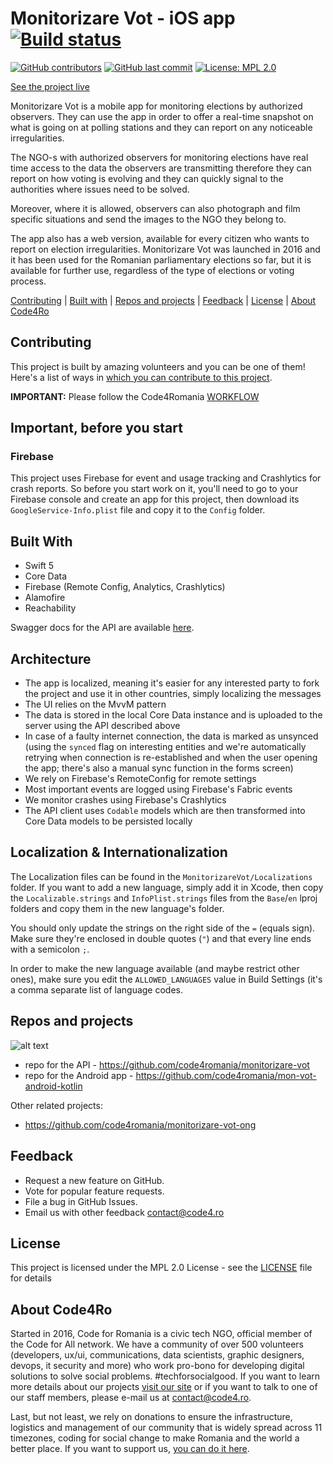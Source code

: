 # Monitorizare Vot - iOS app [![Build status](https://build.appcenter.ms/v0.1/apps/742d5378-faae-4ad6-9204-d94eb3e98923/branches/master/badge)](https://appcenter.ms)

[![GitHub contributors](https://img.shields.io/github/contributors/code4romania/monitorizare-vot-ios.svg?style=for-the-badge)](https://github.com/code4romania/monitorizare-vot-ios/graphs/contributors) [![GitHub last commit](https://img.shields.io/github/last-commit/code4romania/monitorizare-vot-ios.svg?style=for-the-badge)](https://github.com/code4romania/monitorizare-vot-ios/commits/master) [![License: MPL 2.0](https://img.shields.io/badge/license-MPL%202.0-brightgreen.svg?style=for-the-badge)](https://opensource.org/licenses/MPL-2.0)

[See the project live](https://votemonitor.org/)

Monitorizare Vot is a mobile app for monitoring elections by authorized observers. They can use the app in order to offer a real-time snapshot on what is going on at polling stations and they can report on any noticeable irregularities.

The NGO-s with authorized observers for monitoring elections have real time access to the data the observers are transmitting therefore they can report on how voting is evolving and they can quickly signal to the authorities where issues need to be solved.

Moreover, where it is allowed, observers can also photograph and film specific situations and send the images to the NGO they belong to.

The app also has a web version, available for every citizen who wants to report on election irregularities. Monitorizare Vot was launched in 2016 and it has been used for the Romanian parliamentary elections so far, but it is available for further use, regardless of the type of elections or voting process.

[Contributing](#contributing) | [Built with](#built-with) | [Repos and projects](#repos-and-projects) | [Feedback](#feedback) | [License](#license) | [About Code4Ro](#about-code4ro)

## Contributing

This project is built by amazing volunteers and you can be one of them! Here's a list of ways in [which you can contribute to this project](.github/CONTRIBUTING.MD).

__IMPORTANT:__ Please follow the Code4Romania [WORKFLOW](.github/WORKFLOW.MD)

## Important, before you start

### Firebase

This project uses Firebase for event and usage tracking and Crashlytics for crash reports. So before you start work on it, you'll need to go to your Firebase console and create an app for this project, then download its `GoogleService-Info.plist` file and copy it to the `Config` folder.

## Built With

* Swift 5
* Core Data
* Firebase (Remote Config, Analytics, Crashlytics)
* Alamofire
* Reachability

Swagger docs for the API are available [here](https://app-vmon-api-dev.azurewebsites.net/swagger/index.html).

## Architecture

* The app is localized, meaning it's easier for any interested party to fork the project and use it in other countries, simply localizing the messages 
* The UI relies on the MvvM pattern
* The data is stored in the local Core Data instance and is uploaded to the server using the API described above
* In case of a faulty internet connection, the data is marked as unsynced (using the `synced` flag on interesting entities and we're automatically retrying when connection is re-established and when the user opening the app; there's also a manual sync function in the forms screen)
* We rely on Firebase's RemoteConfig for remote settings
* Most important events are logged using Firebase's Fabric events
* We monitor crashes using Firebase's Crashlytics
* The API client uses `Codable` models which are then transformed into Core Data models to be persisted locally

## Localization & Internationalization

The Localization files can be found in the `MonitorizareVot/Localizations` folder. If you want to add a new language, simply add it in Xcode, then copy the `Localizable.strings` and `InfoPlist.strings` files from the `Base`/`en` lproj folders and copy them in the new language's folder.

You should only update the strings on the right side of the `=` (equals sign). Make sure they're enclosed in double quotes (`"`) and that every line ends with a semicolon `;`.

In order to make the new language available (and maybe restrict other ones), make sure you edit the `ALLOWED_LANGUAGES` value in Build Settings (it's a comma separate list of language codes.

## Repos and projects

![alt text](https://raw.githubusercontent.com/code4romania/monitorizare-vot-ios/develop/vote_monitor_diagram.png)

- repo for the API - https://github.com/code4romania/monitorizare-vot
- repo for the Android app - https://github.com/code4romania/mon-vot-android-kotlin

Other related projects:

- https://github.com/code4romania/monitorizare-vot-ong

## Feedback

* Request a new feature on GitHub.
* Vote for popular feature requests.
* File a bug in GitHub Issues.
* Email us with other feedback contact@code4.ro

## License

This project is licensed under the MPL 2.0 License - see the [LICENSE](LICENSE) file for details

## About Code4Ro

Started in 2016, Code for Romania is a civic tech NGO, official member of the Code for All network. We have a community of over 500 volunteers (developers, ux/ui, communications, data scientists, graphic designers, devops, it security and more) who work pro-bono for developing digital solutions to solve social problems. #techforsocialgood. If you want to learn more details about our projects [visit our site](https://www.code4.ro/en/) or if you want to talk to one of our staff members, please e-mail us at contact@code4.ro.

Last, but not least, we rely on donations to ensure the infrastructure, logistics and management of our community that is widely spread across 11 timezones, coding for social change to make Romania and the world a better place. If you want to support us, [you can do it here](https://code4.ro/en/donate/).
